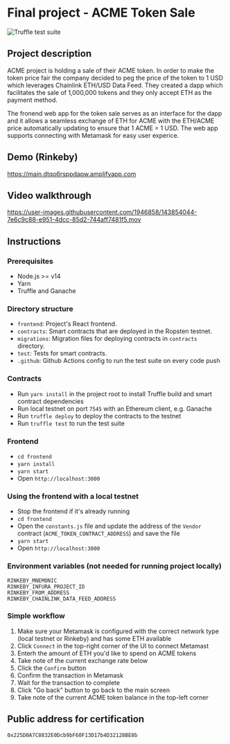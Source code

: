 # Final project - ACME Token Sale

![Truffle test suite](https://github.com/n1te1337/blockchain-developer-bootcamp-final-project/actions/workflows/truffle.yaml/badge.svg)

## Project description

ACME project is holding a sale of their ACME token. In order to make the token price fair the company decided to peg the price of the token to 1 USD which leverages Chainlink ETH/USD Data Feed. They created a dapp which facilitates the sale of 1,000,000 tokens and they only accept ETH as the payment method.

The fronend web app for the token sale serves as an interface for the dapp and it allows a seamless exchange of ETH for ACME with the ETH/ACME price automatically updating to ensure that 1 ACME = 1 USD. The web app supports connecting with Metamask for easy user experice.

## Demo (Rinkeby)

https://main.dtqo6rsppdapw.amplifyapp.com

## Video walkthrough

https://user-images.githubusercontent.com/1946858/143854044-7e6c9c88-e951-4dcc-85d2-744aff7481f5.mov

## Instructions

### Prerequisites

- Node.js >= v14
- Yarn
- Truffle and Ganache

### Directory structure

- `frontend`: Project's React frontend.
- `contracts`: Smart contracts that are deployed in the Ropsten testnet.
- `migrations`: Migration files for deploying contracts in `contracts` directory.
- `test`: Tests for smart contracts.
- `.github`: Github Actions config to run the test suite on every code push

### Contracts

- Run `yarn install` in the project root to install Truffle build and smart contract dependencies
- Run local testnet on port `7545` with an Ethereum client, e.g. Ganache
- Run `truffle deploy` to deploy the contracts to the testnet
- Run `truffle test` to run the test suite

### Frontend

- `cd frontend`
- `yarn install`
- `yarn start`
- Open `http://localhost:3000`

### Using the frontend with a local testnet

- Stop the frontend if it's already running
- `cd frontend`
- Open the `constants.js` file and update the address of the `Vendor` contract (`ACME_TOKEN_CONTRACT_ADDRESS`) and save the file
- `yarn start`
- Open `http://localhost:3000`

### Environment variables (not needed for running project locally)

```
RINKEBY_MNEMONIC
RINKEBY_INFURA_PROJECT_ID
RINKEBY_FROM_ADDRESS
RINKEBY_CHAINLINK_DATA_FEED_ADDRESS
```

### Simple workflow

1. Make sure your Metamask is configured with the correct network type (local testnet or Rinkeby) and has some ETH available
2. Click `Connect` in the top-right corner of the UI to connect Metamast
3. Enterh the amount of ETH you'd like to spend on ACME tokens
4. Take note of the current exchange rate below
5. Click the `Confirm` button
6. Confirm the transaction in Metamask
7. Wait for the transaction to complete
8. Click "Go back" button to go back to the main screen
9. Take note of the current ACME token balance in the top-left corner

## Public address for certification

`0x225D0A7C8832E0Dcb9bF60F13D17b4D32128BE8b`
